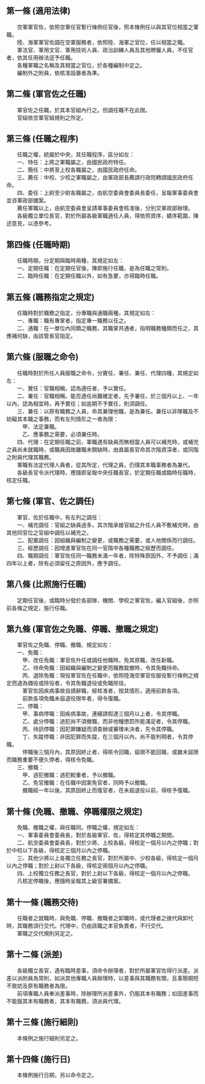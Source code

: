 第一條 (適用法律)
-----------------
　　空軍軍官佐，依照空軍任官暫行條例任官後，照本條例任以與其官位相當之軍職。  
　　陸、海軍軍官佐調在空軍服務者，依照陸、海軍之官位，任以相當之職。  
　　軍法官、軍用文官、軍用技術人員、政治訓練人員及其他聘僱人員，不任官者，依其任用辦法逕予任職。  
　　各種軍職之名稱及其相當之官位，於各種編制中定之。  
　　編制外之附員，依核准設置者為準。  


第二條 (軍官佐之任職)
---------------------
　　軍官佐之任職，於其本官組內行之。但調任職不在此限。  
　　官組依空軍官組規則之所定。  


第三條 (任職之程序)
-------------------
　　任職之權，統屬於中央，其任職程序，區分如左：  
　　一、特任：上將之軍職屬之，由國民政府特任。  
　　二、簡任：中將至上校各職屬之，由國民政府任命。  
　　三、薦任：中校、少校之軍職屬之，由軍政部長薦請行政院轉請國民政府任命。  
　　四、委任：上尉至少尉各職屬之，由航空委員會委員長委任，呈報軍事委員會並咨軍政部備案。  
　　薦任軍職以上，由航空委員會呈請軍事委員會核准後，分別交軍政部辦理。  
　　各級獨立單位長官，對於所屬各級軍職適任人員，得依照資序，績序範圍，陳述意見，以憑參考。  


第四條 (任職時期)
-----------------
　　任職時期，分定期與臨時兩種，其規定如左：  
　　一、定期任職：在定期任官後，陳即施行任職，是為任職之常則。  
　　二、臨時任職：在定期任職以外，如有急要，亦得臨時任職。  


第五條 (職務指定之規定)
-----------------------
　　任職時對於職務之指定，分專職與通職兩種，其規定如左：  
　　一、專職：職有專掌者，指定專一職務以任之。  
　　二、通職：在一單位內同類之職務，其職掌共通者，指明職務種類而任之，其應補何缺，由該管長官指定。  


第六條 (服職之命令)
-------------------
　　任職時對於所任人員服職之命令，分實任、署任、兼任、代理四種，其規定如左：  
　　一、實任：官職相稱，認為適任者，予以實任。  
　　二、署任：官職相稱，能否適任尚難確定者，先予署任，於三個月以上、一年以內，認為相宜時，再予實任；如逾期不予實任，則須調任。  
　　三、兼任：以原有職務之人員，命其兼理他職，是為兼任。兼任以非隊職及不妨礙其本職之事務，而有左列情形之一者為限：  
　　　甲、法定兼職。  
　　　乙、應事務之需要，必須兼任時。  
　　四、代理：在定期任職之前，軍職遇有缺員而無相當人員可以補充時，或補充之員尚未就職時，或職員因故離職未開缺時，由直屬長官命其次階資深者，或同階之附員代理其職務。  
　　軍職有法定代理人員者，從其所定，代理之員，仍理其本職事務者為兼代。  
　　各級長官令派代理時，應隨即呈報中央任職長官，於定期任職或臨時任職時，核定任職。  


第七條 (軍官、佐之調任)
-----------------------
　　軍官、佐於任職中，有左列之調任：  
　　一、補充調任：官組之缺員過多，其次階承接官組之升任人員不敷補充時，由其他同官位之官組中調任以補充之。  
　　二、配置調任：因組織與編制之變更，或職務之需要，或人地關係而行調任。  
　　三、經歷調任：因增進軍官佐在同一官階中各種職務之經歷而調任。  
　　四、職期調任：軍官佐任同一職務未滿一年者，除特殊原因外，不予調任；滿四年以上者，除有必須留任之原因外，應予調任。  


第八條 (比照施行任職)
---------------------
　　定期任官後，或臨時分發於各部隊、機關、學校之軍官佐，編入官組後，亦照前各條之規定，施行任職。  


第九條 (軍官佐之免職、停職、撤職之規定)
---------------------------------------
　　軍官佐之免職、停職、撤職、規定如左：  
　　一、免職：  
　　　甲、改任免職：軍官佐升任或調任他職時，免其原職，改任新職。  
　　　乙、待命免職：因組織與編制之變更而職務裁撤時，令其免職待命。  
　　　丙、退除免職：現役軍官佐在任職中，依照陸海空軍官佐服役暫行條例之規定而退為備役或除役者，令其免職退役或免職除役。  
　　　軍官佐因疾病事故自請辭職，經核准者，按其情形，適用前款各項。  
　　　前款各項免職未屆退役限年者，得令復職。  
　　二、停職：  
　　　甲、事病停職：因疾病事故，連續請假達三個月以上者，令其停職。  
　　　乙、處分停職：過犯尚不須撤職，而非他種懲罰所能滿足者，令其停職。  
　　　丙、待訊停職：因犯罪嫌疑而須查辦或審理未決者，先令其停職。  
　　　丁、失蹤停職：非因犯罪而失蹤，在三個月以內，尚不能判明者，令其停職。  
　　　停職後三個月內，其原因終止者，得核令回職，屆限不能回職，或雖未屆限而職務重要不便久停者，得核令免職。  
　　三、撤職：  
　　　甲、過犯撤職：過犯較重者，予以撤職。  
　　　乙、免官撤職：在任職中因案免官者，同時予以撤職。  
　　　撤職經一年以後，其原因終止而復官者，在未屆退役以前，得核予復職。  


第十條 (免職、撤職、停職權限之規定)
-----------------------------------
　　免職、撤職之權，與任職同。停職之權，規定如左：  
　　一、軍事委員會委員長，對於各級軍官、佐，得核定其停職之期間。  
　　二、航空委員會委員長，對於少將、上校各級，得核定一個月以內之停職；對於中校以下各級，得核定三個月以內之停職。  
　　三、其他少將以上各獨立任務之長官，對於所屬中、少校各級，得核定一個月以內之停職；對於上尉以下各級，得核定兩個月以內之停職。  
　　四、上校獨立任務之長官，對於上尉以下各級，得核定一個月以內之停職。  
　　凡核定停職後，應隨時呈報其上級官署備案。  


第十一條 (職務交待)
-------------------
　　任職者之就職時，與免職、停職、撤職者之卸職時，或代理者之接代與卸代時，其職務須行交代。代理中，仍由該職之本官負責者，不行交代。  
　　軍職之交代規則另定之。  


第十二條 (派差)
---------------
　　各級獨立長官，遇有臨時差事，須命令辦理者，對於所屬軍官佐得行派差。派差以派附員為常則，如派其他專職人員辦理時，以差事與其職務有關，且事簡期短不致妨及原有職務者為限。  
　　前項專職人員奉派差事時，除辦理所派差事外，仍服其本有職務；如因差事而不能服其本有職務者，其本有職務，須派員代理。  


第十三條 (施行細則)
-------------------
　　本條例之施行細則另定之。  


第十四條 (施行日)
-----------------
　　本條例施行日期，另以命令定之。